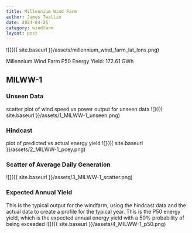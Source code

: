 ```yaml
---
title: Millennium Wind Farm
author: James Twallin
date: 2024-04-26
category: windfarm
layout: post
---
```

![]({{ site.baseurl }}/assets/millennium_wind_farm_lat_lons.png)

Millennium Wind Farm P50 Energy Yield: 172.61 GWh

MILWW-1
-------------
### Unseen Data 
scatter plot of wind speed vs power output for unseen data
![]({{ site.baseurl }}/assets/1_MILWW-1_unseen.png)
### Hindcast 
plot of predicted vs actual energy yield
![]({{ site.baseurl }}/assets/2_MILWW-1_pcey.png)
### Scatter of Average Daily Generation 

![]({{ site.baseurl }}/assets/3_MILWW-1_scatter.png)
### Expected Annual Yield 
This is the typical output for the windfarm, using the hindcast data and the actual data to create a profile for the typical year. This is the P50 energy yield, which is the expected annual energy yield with a 50% probability of being exceeded
![]({{ site.baseurl }}/assets/4_MILWW-1_p50.png)

